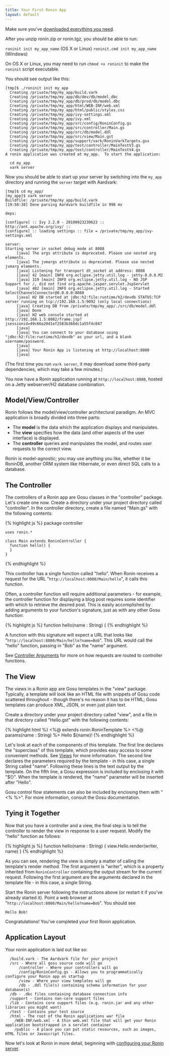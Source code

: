 ```yaml
---
title: Your First Ronin App
layout: default
---
```


Make sure you've [downloaded everything you need](Ronin.html).

After you unzip ronin.zip or ronin.tgz, you should be able to run:

`roninit init my_app_name` (OS X or Linux)
`roninit.cmd init my_app_name` (Windows)

On OS X or Linux, you may need to run `chmod +x roninit` to make the `roninit` script executable.

You should see output like this:

    [tmp]$ ./roninit init my_app
      Creating /private/tmp/my_app/build.vark
      Creating /private/tmp/my_app/db/dev/db/model.dbc
      Creating /private/tmp/my_app/db/prod/db/model.dbc
      Creating /private/tmp/my_app/html/WEB-INF/web.xml
      Creating /private/tmp/my_app/html/public/styles.css
      Creating /private/tmp/my_app/ivy-settings.xml
      Creating /private/tmp/my_app/ivy.xml
      Creating /private/tmp/my_app/src/config/RoninConfig.gs
      Creating /private/tmp/my_app/src/controller/Main.gs
      Creating /private/tmp/my_app/src/db/model.ddl
      Creating /private/tmp/my_app/src/view/Main.gst
      Creating /private/tmp/my_app/support/vark/RoninVarkTargets.gsx
      Creating /private/tmp/my_app/test/controller/MainTestV3.gs
      Creating /private/tmp/my_app/test/controller/MainTestV4.gs
    A ronin application was created at my_app.  To start the application:
    
      cd my_app 
      vark server

Now you should be able to start up your server by switching into the `my_app`
directory and running the `server` target with Aardvark:

    [tmp]$ cd my_app/
    [my_app]$ vark server
    Buildfile: /private/tmp/my_app/build.vark
    [19:58:38] Done parsing Aardvark buildfile in 998 ms
    
    deps:
    
    [configure] :: Ivy 2.2.0 - 20100923230623 :: http://ant.apache.org/ivy/ ::
    [configure] :: loading settings :: file = /private/tmp/my_app/ivy-settings.xml
    
    server:
    Starting server in socket debug mode at 8088
         [java] The args attribute is deprecated. Please use nested arg elements.
         [java] The jvmargs attribute is deprecated. Please use nested jvmarg elements.
         [java] Listening for transport dt_socket at address: 8088
         [java] 42 [main] INFO org.eclipse.jetty.util.log - jetty-8.0.0.M2
         [java] 319 [main] INFO org.eclipse.jetty.util.log - NO JSP Support for /, did not find org.apache.jasper.servlet.JspServlet
         [java] 482 [main] INFO org.eclipse.jetty.util.log - Started SelectChannelConnector@0.0.0.0:8080
         [java] H2 DB started at jdbc:h2:file:runtime/h2/devdb STATUS:TCP server running on tcp://192.168.1.5:9092 (only local connections)
         [java] Creating DB from /private/tmp/my_app/./src/db/model.ddl
         [java] Done
         [java] H2 web console started at http://192.168.1.5:8082/frame.jsp?jsessionid=49c66a20d1ef2583b368dc1a55f4c047
         [java] 
         [java] You can connect to your database using "jdbc:h2:file:runtime/h2/devdb" as your url, and a blank username/password.
         [java] 
         [java] Your Ronin App is listening at http://localhost:8080
         [java] 

(The first time you run `vark server`, it may download some third-party dependencies, which may take a few minutes.)

You now have a Ronin application running at `http://localhost:8080`, hosted on
a Jetty webserver/H2 database combination.

## Model/View/Controller

Ronin follows the model/view/controller architectural paradigm. An MVC
application is broadly divided into three parts:

  * The **model** is the data which the application displays and manipulates.
  * The **view** specifies how the data (and other aspects of the user interface) is displayed.
  * The **controller** queries and manipulates the model, and routes user requests to the correct view.

Ronin is model-agnostic; you may use anything you like, whether it be RoninDB,
another ORM system like Hibernate, or even direct SQL calls to a database.

## The Controller

The controllers of a Ronin app are Gosu classes in the "controller" package.
Let's create one now. Create a directory under your project directory called
"controller". In the controller directory, create a file named "Main.gs" with
the following contents:

{% highlight js %}
    package controller

    uses ronin.*

    class Main extends RoninController {
      function hello() {
      }
    }
{% endhighlight %}

This controller has a single function called "hello". When Ronin receives a
request for the URL "`http://localhost:8080/Main/hello`", it calls this
function.

Often, a controller function will require additional parameters - for example,
the controller function for displaying a blog post requires some identifier
with which to retrieve the desired post. This is easily accomplished by adding
arguments to your function's signature, just as with any other Gosu function:

{% highlight js %}
    function hello(name : String) {
{% endhighlight %}

A function with this signature will expect a URL that looks like
"`http://localhost:8080/Main/hello?name=Bob`". This URL would call the "hello"
function, passing in "Bob" as the "name" argument.

See [Controller Arguments](Controller-Arguments.html) for more on how requests are routed to
controller functions.

## The View

The views in a Ronin app are Gosu templates in the "view" package. Typically,
a template will look like an HTML file with snippets of Gosu code scattered
throughout - though there's no reason it has to be HTML; Gosu templates can
produce XML, JSON, or even just plain text.

Create a directory under your project directory called "view", and a file in
that directory called "Hello.gst" with the following contents:

{% highlight html %}
    <%@ extends ronin.RoninTemplate %>
    <%@ params(name : String) %>
    <html>
    <body>
    Hello ${name}!
    </body>
    </html>
{% endhighlight %}

Let's look at each of the components of this template. The first line declares
the "superclass" of this template, which provides easy access to some
convenient methods. See [Views](Views.html) for more information. The second line
declares the parameters required by the template - in this case, a single
String called "name". Following these lines is the text output by the
template. On the fifth line, a Gosu expression is included by enclosing it
with "${}". When the template is rendered, the "name" parameter will be
inserted after "Hello".

Gosu control flow statements can also be included by enclosing them with "<%
%>". For more information, consult the Gosu documentation.

## Tying it Together

Now that you have a controller and a view, the final step is to tell the
controller to render the view in response to a user request. Modify the
"hello" function as follows:

{% highlight js %}
    function hello(name : String) {
      view.Hello.render(writer, name)
    }
{% endhighlight %}

As you can see, rendering the view is simply a matter of calling the
template's render method. The first argument is "writer", which is a property
inherited from `RoninController` containing the output stream for the current
request. Following the first argument are the arguments declared in the
template file - in this case, a single String.

Start the Ronin server following the instructions above (or restart it if
you've already started it). Point a web browser at
"`http://localhost:8080/Main/hello?name=Bob`". You should see

    Hello Bob!

Congratulations! You've completed your first Ronin application.

## Application Layout

Your ronin application is laid out like so:

      /build.vark - The Aardvark file for your project
      /src - Where all gosu source code will go
          /controller - Where your controllers will go
          /config/RoninConfig.gs - Allows you to programmatically configure your Ronin app on startup
          /view - Where your view templates will go
          /db - .ddl file(s) containing schema information for your database(s)
      /db - .dbc files containing database connection info
      /support - Contains non-core support files
      /lib - Contains core support files (e.g. ronin.jar and any other libraries you might want)
      /test - Contains your test source
      /html - The root of the Ronin applications war file
        /WEB-INF/web.xml - A thin web.xml file that will get your Ronin application bootstrapped in a servlet container
        /public - A place you can put static resources, such as images, HTML files or Javascript files.

Now let's look at Ronin in more detail, beginning with [configuring your Ronin server](Server-Configuration.html).